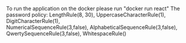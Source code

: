 To run the application on the docker please run "docker run react"
The password policy:
LengthRule(8, 30), 
UppercaseCharacterRule(1), 
DigitCharacterRule(1),  
NumericalSequenceRule(3,false), 
AlphabeticalSequenceRule(3,false), 
QwertySequenceRule(3,false),
WhitespaceRule()
